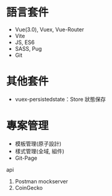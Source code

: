 <!-- TODO: 寫README -->

# 語言套件

-   Vue(3.0), Vuex, Vue-Router
-   Vite
-   JS, ES6
-   SASS, Pug
-   Git

# 其他套件

-   vuex-persistedstate：Store 狀態保存

# 專案管理

-   模板管理(原子設計)
-   樣式管理(全域, 組件)
-   Git-Page


<!-- add -->
api
1. Postman mockserver
2. CoinGecko